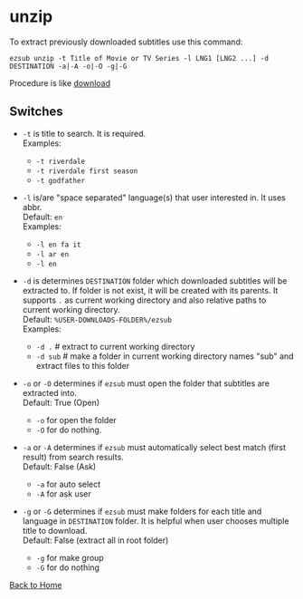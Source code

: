 
# unzip

To extract previously downloaded subtitles use this command:

```shell
ezsub unzip -t Title of Movie or TV Series -l LNG1 [LNG2 ...] -d DESTINATION -a|-A -o|-O -g|-G
```

Procedure is like [download](./Download.md)

## Switches

- `-t` is title to search. It is required.  
Examples:
  - `-t riverdale`
  - `-t riverdale first season`
  - `-t godfather`

- `-l` is/are "space separated" language(s) that user interested in. It uses abbr.  
Default: `en`  
Examples:
  - `-l en fa it`
  - `-l ar en`
  - `-l en`

- `-d` is determines `DESTINATION` folder which downloaded subtitles will be extracted to. If folder is not exist, it will be created with its parents. It supports `.` as current working directory and also relative paths to current working directory.  
Default: `%USER-DOWNLOADS-FOLDER%/ezsub`  
Examples:
  - `-d .` # extract to current working directory
  - `-d sub` # make a folder in current working directory names "sub" and extract files to this folder

- `-o` or `-O` determines if `ezsub` must open the folder that subtitles are extracted into.  
Default: True (Open)
  - `-o` for open the folder
  - `-O` for do nothing.

- `-a` or `-A` determines if `ezsub` must automatically select best match (first result) from search results.  
Default: False (Ask)
  - `-a` for auto select
  - `-A` for ask user

- `-g` or `-G` determines if `ezsub` must make folders for each title and language in `DESTINATION` folder. It is helpful when user chooses multiple title to download.  
Default: False (extract all in root folder)
  - `-g` for make group
  - `-G` for do nothing

[Back to Home](./ReadMe.md)
